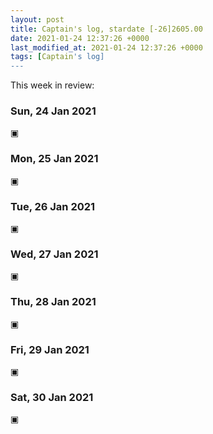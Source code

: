 ```yaml
---
layout: post
title: Captain's log, stardate [-26]2605.00
date: 2021-01-24 12:37:26 +0000
last_modified_at: 2021-01-24 12:37:26 +0000
tags: [Captain's log]
---
```


This week in review:

<!-- more -->

### Sun, 24 Jan 2021

▣

### Mon, 25 Jan 2021

▣

### Tue, 26 Jan 2021

▣

### Wed, 27 Jan 2021

▣

### Thu, 28 Jan 2021

▣

### Fri, 29 Jan 2021

▣

### Sat, 30 Jan 2021

▣
